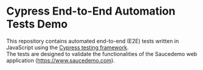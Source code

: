 # Cypress End-to-End Automation Tests Demo
This repository contains automated end-to-end (E2E) tests written in JavaScript using the [Cypress testing framework](https://docs.cypress.io/guides/overview/why-cypress).  
The tests are designed to validate the functionalities of the Saucedemo web application (https://www.saucedemo.com).
